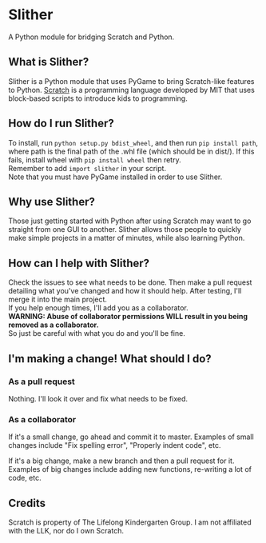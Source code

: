 # Slither
A Python module for bridging Scratch and Python.

## What is Slither?
Slither is a Python module that uses PyGame to bring Scratch-like features to Python.
[Scratch](scratch.mit.edu) is a programming language developed by MIT that uses block-based scripts to introduce kids to programming.

## How do I run Slither?
To install, run `python setup.py bdist_wheel`, and then run `pip install path`, where path is the final path of the .whl file (which should be in dist/). If this fails, install wheel with `pip install wheel` then retry.<br >
Remember to add `import slither` in your script.<br />
Note that you must have PyGame installed in order to use Slither.

## Why use Slither?
Those just getting started with Python after using Scratch may want to go straight from one GUI to another. Slither allows those people to quickly make simple projects in a matter of minutes, while also learning Python.

## How can I help with Slither?
Check the issues to see what needs to be done. Then make a pull request detailing what you've changed and how it should help. After testing, I'll merge it into the main project.<br />
If you help enough times, I'll add you as a collaborator.<br />
**WARNING: Abuse of collaborator permissions WILL result in you being removed as a collaborator.**<br />
So just be careful with what you do and you'll be fine.<br />

## I'm making a change! What should I do?
### As a pull request
Nothing. I'll look it over and fix what needs to be fixed.

### As a collaborator
If it's a small change, go ahead and commit it to master.
Examples of small changes include "Fix spelling error", "Properly indent code", etc.

If it's a big change, make a new branch and then a pull request for it.
Examples of big changes include adding new functions, re-writing a lot of code, etc.

## Credits
Scratch is property of The Lifelong Kindergarten Group. I am not affiliated with the LLK, nor do I own Scratch.
